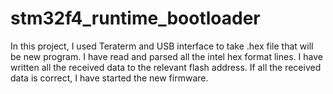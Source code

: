 # stm32f4_runtime_bootloader

In this project, I used Teraterm and USB interface to take .hex file that will be new program. I have read and parsed all the intel hex format lines. I have written all the received data to the relevant flash address. If all the received data is correct, I have started the new firmware.

